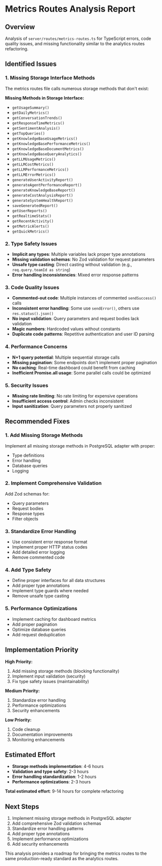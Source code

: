 # Metrics Routes Analysis Report

## Overview
Analysis of `server/routes/metrics-routes.ts` for TypeScript errors, code quality issues, and missing functionality similar to the analytics routes refactoring.

## Identified Issues

### 1. Missing Storage Interface Methods
The metrics routes file calls numerous storage methods that don't exist:

**Missing Methods in Storage Interface:**
- `getUsageSummary()` 
- `getDailyMetrics()`
- `getConversationTrends()`
- `getResponseTimeMetrics()`
- `getSentimentAnalysis()`
- `getTopQueries()`
- `getKnowledgeBaseUsageMetrics()`
- `getKnowledgeBasePerformanceMetrics()`
- `getKnowledgeBaseDocumentMetrics()`
- `getKnowledgeBaseQueryAnalytics()`
- `getLLMUsageMetrics()`
- `getLLMCostMetrics()`
- `getLLMPerformanceMetrics()`
- `getLLMErrorMetrics()`
- `generateUserActivityReport()`
- `generateAgentPerformanceReport()`
- `generateKnowledgeBaseReport()`
- `generateCostAnalysisReport()`
- `generateSystemHealthReport()`
- `saveGeneratedReport()`
- `getUserReports()`
- `getRealtimeStats()`
- `getRecentActivity()`
- `getMetricAlerts()`
- `getQuickMetrics()`

### 2. Type Safety Issues
- **Implicit any types**: Multiple variables lack proper type annotations
- **Missing validation schemas**: No Zod validation for request parameters
- **Unsafe type casting**: Direct casting without validation (e.g., `req.query.teamId as string`)
- **Error handling inconsistencies**: Mixed error response patterns

### 3. Code Quality Issues
- **Commented-out code**: Multiple instances of commented `sendSuccess()` calls
- **Inconsistent error handling**: Some use `sendError()`, others use `res.status().json()`
- **No input validation**: Query parameters and request bodies lack validation
- **Magic numbers**: Hardcoded values without constants
- **Duplicate code patterns**: Repetitive authentication and user ID parsing

### 4. Performance Concerns
- **N+1 query potential**: Multiple sequential storage calls
- **Missing pagination**: Some endpoints don't implement proper pagination
- **No caching**: Real-time dashboard could benefit from caching
- **Inefficient Promise.all usage**: Some parallel calls could be optimized

### 5. Security Issues
- **Missing rate limiting**: No rate limiting for expensive operations
- **Insufficient access control**: Admin checks inconsistent
- **Input sanitization**: Query parameters not properly sanitized

## Recommended Fixes

### 1. Add Missing Storage Methods
Implement all missing storage methods in PostgreSQL adapter with proper:
- Type definitions
- Error handling
- Database queries
- Logging

### 2. Implement Comprehensive Validation
Add Zod schemas for:
- Query parameters
- Request bodies
- Response types
- Filter objects

### 3. Standardize Error Handling
- Use consistent error response format
- Implement proper HTTP status codes
- Add detailed error logging
- Remove commented code

### 4. Add Type Safety
- Define proper interfaces for all data structures
- Add proper type annotations
- Implement type guards where needed
- Remove unsafe type casting

### 5. Performance Optimizations
- Implement caching for dashboard metrics
- Add proper pagination
- Optimize database queries
- Add request deduplication

## Implementation Priority

**High Priority:**
1. Add missing storage methods (blocking functionality)
2. Implement input validation (security)
3. Fix type safety issues (maintainability)

**Medium Priority:**
1. Standardize error handling
2. Performance optimizations
3. Security enhancements

**Low Priority:**
1. Code cleanup
2. Documentation improvements
3. Monitoring enhancements

## Estimated Effort
- **Storage methods implementation**: 4-6 hours
- **Validation and type safety**: 2-3 hours  
- **Error handling standardization**: 1-2 hours
- **Performance optimizations**: 2-3 hours

**Total estimated effort**: 9-14 hours for complete refactoring

## Next Steps
1. Implement missing storage methods in PostgreSQL adapter
2. Add comprehensive Zod validation schemas
3. Standardize error handling patterns
4. Add proper type annotations
5. Implement performance optimizations
6. Add security enhancements

This analysis provides a roadmap for bringing the metrics routes to the same production-ready standard as the analytics routes.